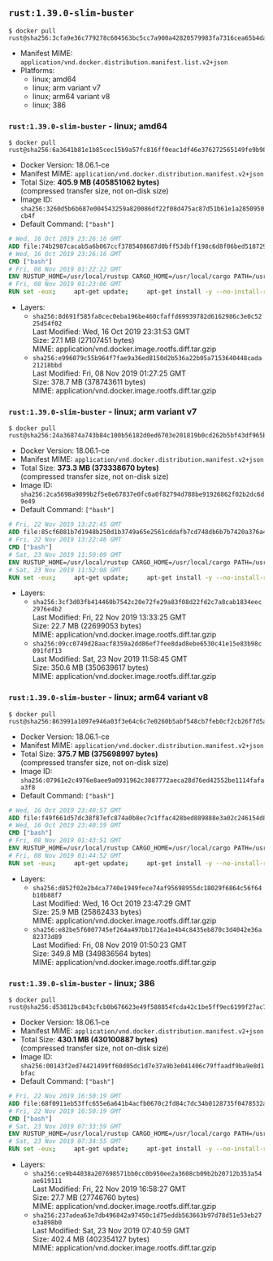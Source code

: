 ## `rust:1.39.0-slim-buster`

```console
$ docker pull rust@sha256:3cfa9e36c779278c604563bc5cc7a900a42820579983fa7316cea65b4da03337
```

-	Manifest MIME: `application/vnd.docker.distribution.manifest.list.v2+json`
-	Platforms:
	-	linux; amd64
	-	linux; arm variant v7
	-	linux; arm64 variant v8
	-	linux; 386

### `rust:1.39.0-slim-buster` - linux; amd64

```console
$ docker pull rust@sha256:6a3641b81e1b85cec15b9a57fc816ff0eac1df46e376272565149fe9b989fbe6
```

-	Docker Version: 18.06.1-ce
-	Manifest MIME: `application/vnd.docker.distribution.manifest.v2+json`
-	Total Size: **405.9 MB (405851062 bytes)**  
	(compressed transfer size, not on-disk size)
-	Image ID: `sha256:3260d5b6b687e004543259a820086df22f08d475ac87d51b61e1a2850950cb4f`
-	Default Command: `["bash"]`

```dockerfile
# Wed, 16 Oct 2019 23:26:16 GMT
ADD file:74b2987cacab5a6b067ccf3785408687d0bff53dbff198c6d8f06bed5187292c in / 
# Wed, 16 Oct 2019 23:26:16 GMT
CMD ["bash"]
# Fri, 08 Nov 2019 01:22:22 GMT
ENV RUSTUP_HOME=/usr/local/rustup CARGO_HOME=/usr/local/cargo PATH=/usr/local/cargo/bin:/usr/local/sbin:/usr/local/bin:/usr/sbin:/usr/bin:/sbin:/bin RUST_VERSION=1.39.0
# Fri, 08 Nov 2019 01:23:06 GMT
RUN set -eux;     apt-get update;     apt-get install -y --no-install-recommends         ca-certificates         gcc         libc6-dev         wget         ;     dpkgArch="$(dpkg --print-architecture)";     case "${dpkgArch##*-}" in         amd64) rustArch='x86_64-unknown-linux-gnu'; rustupSha256='e68f193542c68ce83c449809d2cad262cc2bbb99640eb47c58fc1dc58cc30add' ;;         armhf) rustArch='armv7-unknown-linux-gnueabihf'; rustupSha256='7c1c329a676e50c287d8183b88f30cd6afd0be140826a9fbbc0e3d717fab34d7' ;;         arm64) rustArch='aarch64-unknown-linux-gnu'; rustupSha256='d861cc86594776414de001b96964be645c4bfa27024052704f0976dc3aed1b18' ;;         i386) rustArch='i686-unknown-linux-gnu'; rustupSha256='89f1f797dca2e5c1d75790c3c6b7be0ee473a7f4eca9663e623a41272a358da0' ;;         *) echo >&2 "unsupported architecture: ${dpkgArch}"; exit 1 ;;     esac;     url="https://static.rust-lang.org/rustup/archive/1.20.2/${rustArch}/rustup-init";     wget "$url";     echo "${rustupSha256} *rustup-init" | sha256sum -c -;     chmod +x rustup-init;     ./rustup-init -y --no-modify-path --profile minimal --default-toolchain $RUST_VERSION;     rm rustup-init;     chmod -R a+w $RUSTUP_HOME $CARGO_HOME;     rustup --version;     cargo --version;     rustc --version;     apt-get remove -y --auto-remove         wget         ;     rm -rf /var/lib/apt/lists/*;
```

-	Layers:
	-	`sha256:8d691f585fa8cec0eba196be460cfaffd69939782d6162986c3e0c5225d54f02`  
		Last Modified: Wed, 16 Oct 2019 23:31:53 GMT  
		Size: 27.1 MB (27107451 bytes)  
		MIME: application/vnd.docker.image.rootfs.diff.tar.gzip
	-	`sha256:e996079c55b964f7fae9a36ed8150d2b536a22b05a7153640448cada21218bbd`  
		Last Modified: Fri, 08 Nov 2019 01:27:25 GMT  
		Size: 378.7 MB (378743611 bytes)  
		MIME: application/vnd.docker.image.rootfs.diff.tar.gzip

### `rust:1.39.0-slim-buster` - linux; arm variant v7

```console
$ docker pull rust@sha256:24a36874a743b84c100b56182d0ed6703e201819b0cd262b5bf43df965b450b8
```

-	Docker Version: 18.06.1-ce
-	Manifest MIME: `application/vnd.docker.distribution.manifest.v2+json`
-	Total Size: **373.3 MB (373338670 bytes)**  
	(compressed transfer size, not on-disk size)
-	Image ID: `sha256:2ca5698a9899b2f5e8e67837e0fc6a0f82794d788be91926862f02b2dc6d9e49`
-	Default Command: `["bash"]`

```dockerfile
# Fri, 22 Nov 2019 13:22:45 GMT
ADD file:85cf6081b7d1948b250d1b3749a65e2561cddafb7cd748db6b7b7420a376a48f in / 
# Fri, 22 Nov 2019 13:22:46 GMT
CMD ["bash"]
# Sat, 23 Nov 2019 11:50:09 GMT
ENV RUSTUP_HOME=/usr/local/rustup CARGO_HOME=/usr/local/cargo PATH=/usr/local/cargo/bin:/usr/local/sbin:/usr/local/bin:/usr/sbin:/usr/bin:/sbin:/bin RUST_VERSION=1.39.0
# Sat, 23 Nov 2019 11:52:08 GMT
RUN set -eux;     apt-get update;     apt-get install -y --no-install-recommends         ca-certificates         gcc         libc6-dev         wget         ;     dpkgArch="$(dpkg --print-architecture)";     case "${dpkgArch##*-}" in         amd64) rustArch='x86_64-unknown-linux-gnu'; rustupSha256='e68f193542c68ce83c449809d2cad262cc2bbb99640eb47c58fc1dc58cc30add' ;;         armhf) rustArch='armv7-unknown-linux-gnueabihf'; rustupSha256='7c1c329a676e50c287d8183b88f30cd6afd0be140826a9fbbc0e3d717fab34d7' ;;         arm64) rustArch='aarch64-unknown-linux-gnu'; rustupSha256='d861cc86594776414de001b96964be645c4bfa27024052704f0976dc3aed1b18' ;;         i386) rustArch='i686-unknown-linux-gnu'; rustupSha256='89f1f797dca2e5c1d75790c3c6b7be0ee473a7f4eca9663e623a41272a358da0' ;;         *) echo >&2 "unsupported architecture: ${dpkgArch}"; exit 1 ;;     esac;     url="https://static.rust-lang.org/rustup/archive/1.20.2/${rustArch}/rustup-init";     wget "$url";     echo "${rustupSha256} *rustup-init" | sha256sum -c -;     chmod +x rustup-init;     ./rustup-init -y --no-modify-path --profile minimal --default-toolchain $RUST_VERSION;     rm rustup-init;     chmod -R a+w $RUSTUP_HOME $CARGO_HOME;     rustup --version;     cargo --version;     rustc --version;     apt-get remove -y --auto-remove         wget         ;     rm -rf /var/lib/apt/lists/*;
```

-	Layers:
	-	`sha256:3cf3d03fb414460b7542c20e72fe29a83f08d22fd2c7a8cab1834eec2976e4b2`  
		Last Modified: Fri, 22 Nov 2019 13:33:25 GMT  
		Size: 22.7 MB (22699053 bytes)  
		MIME: application/vnd.docker.image.rootfs.diff.tar.gzip
	-	`sha256:09cc0749d28aacf8359a2dd86ef7fee8dad8ebe6530c41e15e83b98c091fdf13`  
		Last Modified: Sat, 23 Nov 2019 11:58:45 GMT  
		Size: 350.6 MB (350639617 bytes)  
		MIME: application/vnd.docker.image.rootfs.diff.tar.gzip

### `rust:1.39.0-slim-buster` - linux; arm64 variant v8

```console
$ docker pull rust@sha256:863991a1097e946a03f3e64c6c7e0260b5abf548cb7feb0cf2cb26f7d5a1a61d
```

-	Docker Version: 18.06.1-ce
-	Manifest MIME: `application/vnd.docker.distribution.manifest.v2+json`
-	Total Size: **375.7 MB (375698997 bytes)**  
	(compressed transfer size, not on-disk size)
-	Image ID: `sha256:07961e2c4976e8aee9a0931962c3887772aeca28d76ed42552be1114fafaa3f8`
-	Default Command: `["bash"]`

```dockerfile
# Wed, 16 Oct 2019 23:40:57 GMT
ADD file:f49f661d57dc38f87efc874a0b8ec7c1ffac428bed889888e3a02c246154d829 in / 
# Wed, 16 Oct 2019 23:40:59 GMT
CMD ["bash"]
# Fri, 08 Nov 2019 01:43:51 GMT
ENV RUSTUP_HOME=/usr/local/rustup CARGO_HOME=/usr/local/cargo PATH=/usr/local/cargo/bin:/usr/local/sbin:/usr/local/bin:/usr/sbin:/usr/bin:/sbin:/bin RUST_VERSION=1.39.0
# Fri, 08 Nov 2019 01:44:52 GMT
RUN set -eux;     apt-get update;     apt-get install -y --no-install-recommends         ca-certificates         gcc         libc6-dev         wget         ;     dpkgArch="$(dpkg --print-architecture)";     case "${dpkgArch##*-}" in         amd64) rustArch='x86_64-unknown-linux-gnu'; rustupSha256='e68f193542c68ce83c449809d2cad262cc2bbb99640eb47c58fc1dc58cc30add' ;;         armhf) rustArch='armv7-unknown-linux-gnueabihf'; rustupSha256='7c1c329a676e50c287d8183b88f30cd6afd0be140826a9fbbc0e3d717fab34d7' ;;         arm64) rustArch='aarch64-unknown-linux-gnu'; rustupSha256='d861cc86594776414de001b96964be645c4bfa27024052704f0976dc3aed1b18' ;;         i386) rustArch='i686-unknown-linux-gnu'; rustupSha256='89f1f797dca2e5c1d75790c3c6b7be0ee473a7f4eca9663e623a41272a358da0' ;;         *) echo >&2 "unsupported architecture: ${dpkgArch}"; exit 1 ;;     esac;     url="https://static.rust-lang.org/rustup/archive/1.20.2/${rustArch}/rustup-init";     wget "$url";     echo "${rustupSha256} *rustup-init" | sha256sum -c -;     chmod +x rustup-init;     ./rustup-init -y --no-modify-path --profile minimal --default-toolchain $RUST_VERSION;     rm rustup-init;     chmod -R a+w $RUSTUP_HOME $CARGO_HOME;     rustup --version;     cargo --version;     rustc --version;     apt-get remove -y --auto-remove         wget         ;     rm -rf /var/lib/apt/lists/*;
```

-	Layers:
	-	`sha256:d852f02e2b4ca7740e1949fece74af95698955dc18029f6864c56f64b10b88f7`  
		Last Modified: Wed, 16 Oct 2019 23:47:29 GMT  
		Size: 25.9 MB (25862433 bytes)  
		MIME: application/vnd.docker.image.rootfs.diff.tar.gzip
	-	`sha256:e82be5f6007745ef264a497bb1726a1e4b4c8435eb870c3d4042e36a82373d89`  
		Last Modified: Fri, 08 Nov 2019 01:50:23 GMT  
		Size: 349.8 MB (349836564 bytes)  
		MIME: application/vnd.docker.image.rootfs.diff.tar.gzip

### `rust:1.39.0-slim-buster` - linux; 386

```console
$ docker pull rust@sha256:d53812bc843cfcb0b676623e49f588854fcda42c1be5ff9ec6199f27ac75edfc
```

-	Docker Version: 18.06.1-ce
-	Manifest MIME: `application/vnd.docker.distribution.manifest.v2+json`
-	Total Size: **430.1 MB (430100887 bytes)**  
	(compressed transfer size, not on-disk size)
-	Image ID: `sha256:00143f2ed74421499ff60d05dc1d7e37a9b3e041406c79ffaadf9ba9e8d1bfac`
-	Default Command: `["bash"]`

```dockerfile
# Fri, 22 Nov 2019 16:50:19 GMT
ADD file:68f0911eb53ffc655e6a641b4acfb0670c2fd84c7dc34b0128735f0478532a6b in / 
# Fri, 22 Nov 2019 16:50:19 GMT
CMD ["bash"]
# Sat, 23 Nov 2019 07:33:59 GMT
ENV RUSTUP_HOME=/usr/local/rustup CARGO_HOME=/usr/local/cargo PATH=/usr/local/cargo/bin:/usr/local/sbin:/usr/local/bin:/usr/sbin:/usr/bin:/sbin:/bin RUST_VERSION=1.39.0
# Sat, 23 Nov 2019 07:34:55 GMT
RUN set -eux;     apt-get update;     apt-get install -y --no-install-recommends         ca-certificates         gcc         libc6-dev         wget         ;     dpkgArch="$(dpkg --print-architecture)";     case "${dpkgArch##*-}" in         amd64) rustArch='x86_64-unknown-linux-gnu'; rustupSha256='e68f193542c68ce83c449809d2cad262cc2bbb99640eb47c58fc1dc58cc30add' ;;         armhf) rustArch='armv7-unknown-linux-gnueabihf'; rustupSha256='7c1c329a676e50c287d8183b88f30cd6afd0be140826a9fbbc0e3d717fab34d7' ;;         arm64) rustArch='aarch64-unknown-linux-gnu'; rustupSha256='d861cc86594776414de001b96964be645c4bfa27024052704f0976dc3aed1b18' ;;         i386) rustArch='i686-unknown-linux-gnu'; rustupSha256='89f1f797dca2e5c1d75790c3c6b7be0ee473a7f4eca9663e623a41272a358da0' ;;         *) echo >&2 "unsupported architecture: ${dpkgArch}"; exit 1 ;;     esac;     url="https://static.rust-lang.org/rustup/archive/1.20.2/${rustArch}/rustup-init";     wget "$url";     echo "${rustupSha256} *rustup-init" | sha256sum -c -;     chmod +x rustup-init;     ./rustup-init -y --no-modify-path --profile minimal --default-toolchain $RUST_VERSION;     rm rustup-init;     chmod -R a+w $RUSTUP_HOME $CARGO_HOME;     rustup --version;     cargo --version;     rustc --version;     apt-get remove -y --auto-remove         wget         ;     rm -rf /var/lib/apt/lists/*;
```

-	Layers:
	-	`sha256:ce9b44038a207698571bb0cc0b950ee2a3608cb09b2b20712b353a54ae619111`  
		Last Modified: Fri, 22 Nov 2019 16:58:27 GMT  
		Size: 27.7 MB (27746760 bytes)  
		MIME: application/vnd.docker.image.rootfs.diff.tar.gzip
	-	`sha256:237adea63e7db496842a97450c1d75eddb563663b97d78d51e53eb27e3a898b0`  
		Last Modified: Sat, 23 Nov 2019 07:40:59 GMT  
		Size: 402.4 MB (402354127 bytes)  
		MIME: application/vnd.docker.image.rootfs.diff.tar.gzip
